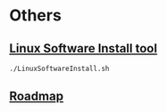 # Others

## [Linux Software Install tool](https://github.com/KKBUGHUNTER/Others/blob/main/LinuxSoftwareInstall.sh)
```bash
./LinuxSoftwareInstall.sh
```
## [Roadmap](https://github.com/KKBUGHUNTER/Others/tree/main/Roadmap.sh)
